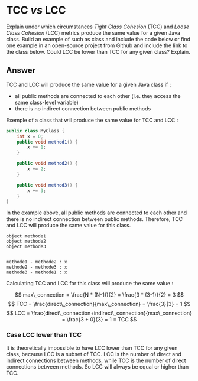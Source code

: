 # TCC *vs* LCC

Explain under which circumstances *Tight Class Cohesion* (TCC) and *Loose Class Cohesion* (LCC) metrics produce the same value for a given Java class. Build an example of such as class and include the code below or find one example in an open-source project from Github and include the link to the class below. Could LCC be lower than TCC for any given class? Explain.

## Answer

TCC and LCC will produce the same value for a given Java class if : 

- all public methods are connected to each other (i.e. they access the same class-level variable)
- there is no indirect connection between public methods 

Exemple of a class that will produce the same value for TCC and LCC :

```java
public class MyClass {
    int x = 0;
    public void method1() {
        x += 1;
    }

    public void method2() {
        x += 2;
    }

    public void method3() {
        x += 3;
    }
}
```
In the example above, all public methods are connected to each other and there is no indirect connection between public methods. Therefore, TCC and LCC will produce the same value for this class.

```plantuml
object methode1
object methode2
object methode3


methode1 - methode2 : x 
methode2 - methode3 : x 
methode3 - methode1 : x
```

Calculating TCC and LCC for this class will produce the same value :

$$ 
max\_connection = \frac{N * (N-1)}{2} = \frac{3 * (3-1)}{2} = 3
$$
$$
TCC = \frac{direct\_connection}{max\_connection} = \frac{3}{3} = 1
$$
$$
LCC = \frac{direct\_connection+indirect\_connection}{max\_connection} = \frac{3 + 0}{3} = 1 = TCC
$$


### Case LCC lower than TCC

It is theoretically impossible to have LCC lower than TCC for any given class, because LCC is a subset of TCC. LCC is the number of direct and indirect connections between methods, while TCC is the number of direct connections between methods. So LCC will always be equal or higher than TCC.